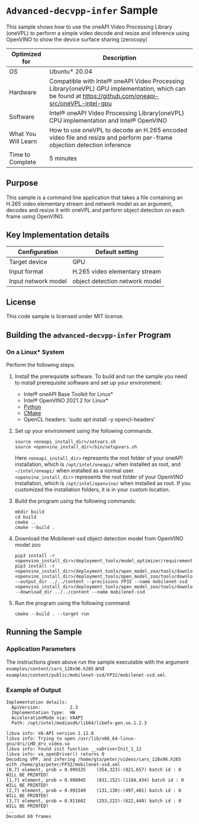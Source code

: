 # `Advanced-decvpp-infer` Sample

This sample shows how to use the oneAPI Video Processing Library (oneVPL) to
perform a simple video decode and resize and inference using OpenVINO to show the device surface sharing (zerocopy)

| Optimized for    | Description
|----------------- | ----------------------------------------
| OS               | Ubuntu* 20.04
| Hardware         | Compatible with Intel® oneAPI Video Processing Library(oneVPL) GPU implementation, which can be found at https://github.com/oneapi-src/oneVPL-intel-gpu 
| Software         | Intel® oneAPI Video Processing Library(oneVPL) CPU implementation and Intel® OpenVINO
| What You Will Learn | How to use oneVPL to decode an H.265 encoded video file and resize and perform per-frame objection detection inference
| Time to Complete | 5 minutes


## Purpose

This sample is a command line application that takes a file containing an H.265
video elementary stream and network model as an argument, decodes and resize it with oneVPL and perform 
object detection on each frame using OpenVINO.


## Key Implementation details

| Configuration       | Default setting
| ------------------  | ----------------------------------
| Target device       | GPU
| Input format        | H.265 video elementary stream
| Input network model | object detection network model

## License

This code sample is licensed under MIT license.


## Building the `advanced-decvpp-infer` Program

### On a Linux* System

Perform the following steps:

1. Install the prerequisite software. To build and run the sample you need to
   install prerequisite software and set up your environment:

   - Intel® oneAPI Base Toolkit for Linux*
   - Intel® OpenVINO 2021.2 for Linux*
   - [Python](http://python.org)
   - [CMake](https://cmake.org)
   - OpenCL headers: 'sudo apt install -y opencl-headers' 

2. Set up your environment using the following commands.
   ```
   source <oneapi_install_dir>/setvars.sh
   source <openvino_install_dir>/bin/setupvars.sh
   ```
   Here `<oneapi_install_dir>` represents the root folder of your oneAPI
   installation, which is `/opt/intel/oneapi/` when installed as root, and
   `~/intel/oneapi/` when installed as a normal user.  `<openvino_install_dir>` 
   represents the root folder of your OpenVINO installation, which is 
   `/opt/intel/openvino/` when installed as root.  If you customized the
   installation folders, it is in your custom location.

3. Build the program using the following commands:
   ```
   mkdir build
   cd build
   cmake ..
   cmake --build .
   ```

4. Download the Mobilenet-ssd object detection model from OpenVINO model zoo
   ```
   pip3 install -r <openvino_install_dir>/deployment_tools/model_optimizer/requirements.txt
   pip3 install -r <openvino_install_dir>/deployment_tools/open_model_zoo/tools/downloader/requirements.in
   <openvino_install_dir>/deployment_tools/open_model_zoo/tools/downloader/downloader.py --output_dir ../../content --precisions FP32 --name mobilenet-ssd
   <openvino_install_dir>/deployment_tools/open_model_zoo/tools/downloader/converter.py --download_dir ../../content --name mobilenet-ssd
   ```

5. Run the program using the following command:
   ```
   cmake --build . --target run
   ```




## Running the Sample

### Application Parameters

The instructions given above run the sample executable with the argument
`examples/content/cars_128x96.h265` and `examples/content/public/mobilenet-ssd/FP32/mobilenet-ssd.xml`.


### Example of Output

```
Implementation details:
  ApiVersion:           2.3
  Implementation type:  HW
  AccelerationMode via: VAAPI
  Path: /opt/intel/mediasdk/lib64/libmfx-gen.so.1.2.3

libva info: VA-API version 1.12.0
libva info: Trying to open /usr/lib/x86_64-linux-gnu/dri/iHD_drv_video.so
libva info: Found init function __vaDriverInit_1_12
libva info: va_openDriver() returns 0
Decoding VPP, and infering /home/gta/peter/videos/cars_128x96.h265 with /home/gta/peter/FP32/mobilenet-ssd.xml
[0,7] element, prob = 0.999335    (354,323)-(821,657) batch id : 0 WILL BE PRINTED!
[1,7] element, prob = 0.998945    (831,152)-(1184,434) batch id : 0 WILL BE PRINTED!
[2,7] element, prob = 0.991549    (131,130)-(497,401) batch id : 0 WILL BE PRINTED!
[3,7] element, prob = 0.911602    (253,222)-(622,449) batch id : 0 WILL BE PRINTED!
...
Decoded 60 frames
```
